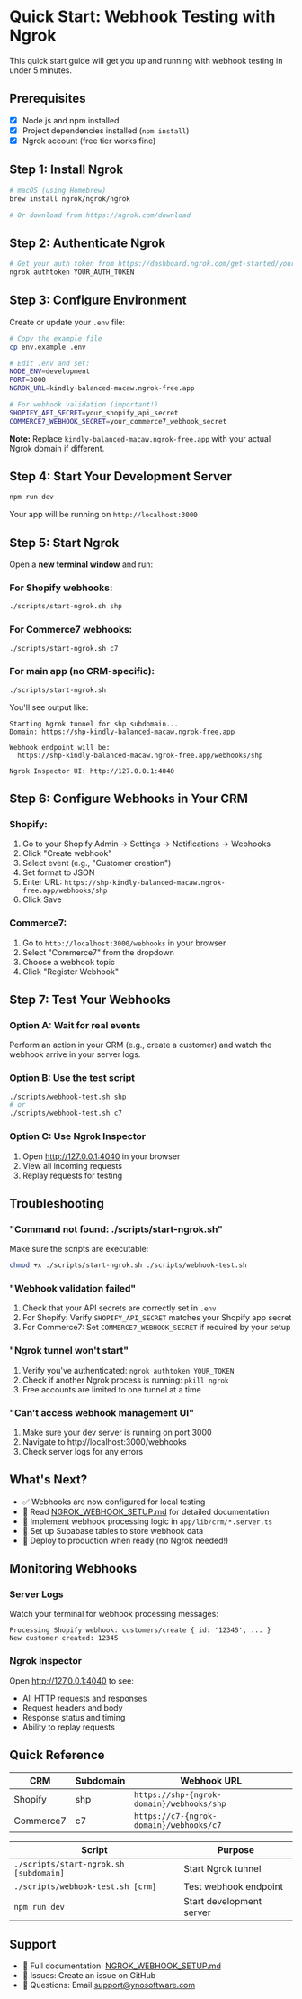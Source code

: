 # Quick Start: Webhook Testing with Ngrok

This quick start guide will get you up and running with webhook testing in under 5 minutes.

## Prerequisites

- [x] Node.js and npm installed
- [x] Project dependencies installed (`npm install`)
- [x] Ngrok account (free tier works fine)

## Step 1: Install Ngrok

```bash
# macOS (using Homebrew)
brew install ngrok/ngrok/ngrok

# Or download from https://ngrok.com/download
```

## Step 2: Authenticate Ngrok

```bash
# Get your auth token from https://dashboard.ngrok.com/get-started/your-authtoken
ngrok authtoken YOUR_AUTH_TOKEN
```

## Step 3: Configure Environment

Create or update your `.env` file:

```bash
# Copy the example file
cp env.example .env

# Edit .env and set:
NODE_ENV=development
PORT=3000
NGROK_URL=kindly-balanced-macaw.ngrok-free.app

# For webhook validation (important!)
SHOPIFY_API_SECRET=your_shopify_api_secret
COMMERCE7_WEBHOOK_SECRET=your_commerce7_webhook_secret
```

**Note:** Replace `kindly-balanced-macaw.ngrok-free.app` with your actual Ngrok domain if different.

## Step 4: Start Your Development Server

```bash
npm run dev
```

Your app will be running on `http://localhost:3000`

## Step 5: Start Ngrok

Open a **new terminal window** and run:

### For Shopify webhooks:
```bash
./scripts/start-ngrok.sh shp
```

### For Commerce7 webhooks:
```bash
./scripts/start-ngrok.sh c7
```

### For main app (no CRM-specific):
```bash
./scripts/start-ngrok.sh
```

You'll see output like:
```
Starting Ngrok tunnel for shp subdomain...
Domain: https://shp-kindly-balanced-macaw.ngrok-free.app

Webhook endpoint will be:
  https://shp-kindly-balanced-macaw.ngrok-free.app/webhooks/shp

Ngrok Inspector UI: http://127.0.0.1:4040
```

## Step 6: Configure Webhooks in Your CRM

### Shopify:
1. Go to your Shopify Admin → Settings → Notifications → Webhooks
2. Click "Create webhook"
3. Select event (e.g., "Customer creation")
4. Set format to JSON
5. Enter URL: `https://shp-kindly-balanced-macaw.ngrok-free.app/webhooks/shp`
6. Click Save

### Commerce7:
1. Go to `http://localhost:3000/webhooks` in your browser
2. Select "Commerce7" from the dropdown
3. Choose a webhook topic
4. Click "Register Webhook"

## Step 7: Test Your Webhooks

### Option A: Wait for real events
Perform an action in your CRM (e.g., create a customer) and watch the webhook arrive in your server logs.

### Option B: Use the test script
```bash
./scripts/webhook-test.sh shp
# or
./scripts/webhook-test.sh c7
```

### Option C: Use Ngrok Inspector
1. Open http://127.0.0.1:4040 in your browser
2. View all incoming requests
3. Replay requests for testing

## Troubleshooting

### "Command not found: ./scripts/start-ngrok.sh"

Make sure the scripts are executable:
```bash
chmod +x ./scripts/start-ngrok.sh ./scripts/webhook-test.sh
```

### "Webhook validation failed"

1. Check that your API secrets are correctly set in `.env`
2. For Shopify: Verify `SHOPIFY_API_SECRET` matches your Shopify app secret
3. For Commerce7: Set `COMMERCE7_WEBHOOK_SECRET` if required by your setup

### "Ngrok tunnel won't start"

1. Verify you've authenticated: `ngrok authtoken YOUR_TOKEN`
2. Check if another Ngrok process is running: `pkill ngrok`
3. Free accounts are limited to one tunnel at a time

### "Can't access webhook management UI"

1. Make sure your dev server is running on port 3000
2. Navigate to http://localhost:3000/webhooks
3. Check server logs for any errors

## What's Next?

- ✅ Webhooks are now configured for local testing
- 📖 Read [NGROK_WEBHOOK_SETUP.md](./NGROK_WEBHOOK_SETUP.md) for detailed documentation
- 🎯 Implement webhook processing logic in `app/lib/crm/*.server.ts`
- 💾 Set up Supabase tables to store webhook data
- 🚀 Deploy to production when ready (no Ngrok needed!)

## Monitoring Webhooks

### Server Logs
Watch your terminal for webhook processing messages:
```
Processing Shopify webhook: customers/create { id: '12345', ... }
New customer created: 12345
```

### Ngrok Inspector
Open http://127.0.0.1:4040 to see:
- All HTTP requests and responses
- Request headers and body
- Response status and timing
- Ability to replay requests

## Quick Reference

| CRM | Subdomain | Webhook URL |
|-----|-----------|-------------|
| Shopify | shp | `https://shp-{ngrok-domain}/webhooks/shp` |
| Commerce7 | c7 | `https://c7-{ngrok-domain}/webhooks/c7` |

| Script | Purpose |
|--------|---------|
| `./scripts/start-ngrok.sh [subdomain]` | Start Ngrok tunnel |
| `./scripts/webhook-test.sh [crm]` | Test webhook endpoint |
| `npm run dev` | Start development server |

## Support

- 📝 Full documentation: [NGROK_WEBHOOK_SETUP.md](./NGROK_WEBHOOK_SETUP.md)
- 🐛 Issues: Create an issue on GitHub
- 💬 Questions: Email support@ynosoftware.com

